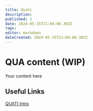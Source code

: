 ```yaml
---
title: Quati
description: 
published: 1
date: 2024-05-15T21:04:00.302Z
tags: 
editor: markdown
dateCreated: 2024-05-15T21:04:00.302Z
---
```


# QUA content (WIP)
Your content here

## Useful Links

[QUATI Intro](/Beamlines/Quati/qua_intro.md)